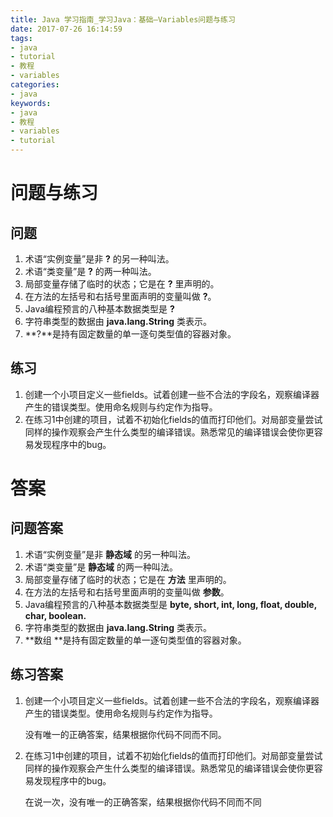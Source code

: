 ```yaml
---
title: Java 学习指南_学习Java：基础—Variables问题与练习
date: 2017-07-26 16:14:59
tags: 
- java
- tutorial
- 教程
- variables
categories:
- java	
keywords:
- java
- 教程
- variables
- tutorial
---
```


# 问题与练习

## 问题

1. 术语“实例变量”是非 **?** 的另一种叫法。
2. 术语“类变量”是 **?** 的两一种叫法。
3. 局部变量存储了临时的状态；它是在 **?** 里声明的。
4. 在方法的左括号和右括号里面声明的变量叫做 **?**。
5. Java编程预言的八种基本数据类型是 **?**
6. 字符串类型的数据由 **java.lang.String** 类表示。
7. **?**是持有固定数量的单一逐句类型值的容器对象。

## 练习

1. 创建一个小项目定义一些fields。试着创建一些不合法的字段名，观察编译器产生的错误类型。使用命名规则与约定作为指导。
2. 在练习1中创建的项目，试着不初始化fields的值而打印他们。对局部变量尝试同样的操作观察会产生什么类型的编译错误。熟悉常见的编译错误会使你更容易发现程序中的bug。

# 答案

<!--more-->

## 问题答案

1. 术语“实例变量”是非 **静态域** 的另一种叫法。
2. 术语“类变量”是 **静态域** 的两一种叫法。
3. 局部变量存储了临时的状态；它是在 **方法** 里声明的。
4. 在方法的左括号和右括号里面声明的变量叫做 **参数**。
5. Java编程预言的八种基本数据类型是 **byte, short, int, long, float, double, char, boolean.**
6. 字符串类型的数据由 **java.lang.String** 类表示。
7. **数组 **是持有固定数量的单一逐句类型值的容器对象。

## 练习答案

1. 创建一个小项目定义一些fields。试着创建一些不合法的字段名，观察编译器产生的错误类型。使用命名规则与约定作为指导。

   没有唯一的正确答案，结果根据你代码不同而不同。

2. 在练习1中创建的项目，试着不初始化fields的值而打印他们。对局部变量尝试同样的操作观察会产生什么类型的编译错误。熟悉常见的编译错误会使你更容易发现程序中的bug。

   在说一次，没有唯一的正确答案，结果根据你代码不同而不同